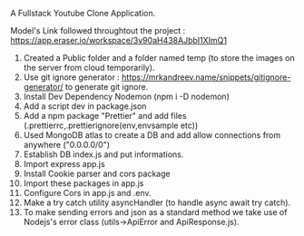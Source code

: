 A Fullstack Youtube Clone Application.

Model's Link followed throughtout the project : https://app.eraser.io/workspace/3v90aH438AJbbI1XImQ1

1) Created a Public folder and a folder named temp (to store the images on the server from cloud temporarily).
2) Use git ignore generator : https://mrkandreev.name/snippets/gitignore-generator/ to generate git ignore.
3) Install Dev Dependency Nodemon (npm i -D nodemon)
4) Add a script dev in package.json
5) Add a npm package "Prettier" and add files (.prettierrc,.prettierignore(env,envsample etc))
6) Used MongoDB atlas to create a DB and add allow connections from anywhere ("0.0.0.0/0")
7) Establish DB index.js and put informations.
8) Import express app.js
9) Install Cookie parser and cors package
10) Import these packages in app.js
11) Configure Cors in app.js and .env.
12) Make a try catch utility asyncHandler (to handle async await try catch).
13) To make sending errors and json as a standard method we take use of Nodejs's error class (utils->ApiError and ApiResponse.js).